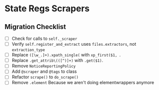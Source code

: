 # State Regs Scrapers

## Migration Checklist

 - [ ] Check for calls to `self._scraper`
 - [ ] Verify `self.register_and_extract` uses `files.extractors`, not `extraction_type`
 - [ ] Replace `([\w_.]+).xpath_single(` with `xp_first($1, `.
 - [ ] Replace `.get_attrib\(([^)]+)` with `.get($1)`.
 - [ ] Remove `NoticeReportingPolicy`
 - [ ] Add `@scraper` and `@tags` to class
 - [ ] Refactor `scrape()` to `do_scrape()`
 - [ ] Remove `.element` Because we aren't doing elementwrappers anymore
